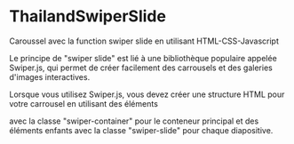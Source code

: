 # ThailandSwiperSlide
Caroussel avec la function swiper slide en utilisant HTML-CSS-Javascript

Le principe de "swiper slide" est lié à une bibliothèque populaire appelée Swiper.js, qui permet de créer facilement des carrousels et des galeries d'images interactives.

Lorsque vous utilisez Swiper.js, vous devez créer une structure HTML pour votre carrousel en utilisant des éléments <div> avec la classe "swiper-container" pour le conteneur principal et des éléments enfants avec la classe "swiper-slide" pour chaque diapositive.
